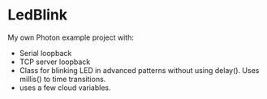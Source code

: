 # LedBlink
My own Photon example project with:
* Serial loopback
* TCP server loopback
* Class for blinking LED in advanced patterns without using delay(). 
  Uses millis() to time transitions.
* uses a few cloud variables.

